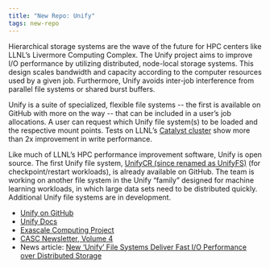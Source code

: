 ```yaml
---
title: "New Repo: Unify"
tags: new-repo
---
```


Hierarchical storage systems are the wave of the future for HPC centers like LLNL’s Livermore Computing Complex. The Unify project aims to improve I/O performance by utilizing distributed, node-local storage systems. This design scales bandwidth and capacity according to the computer resources used by a given job. Furthermore, Unify avoids inter-job interference from parallel file systems or shared burst buffers. 

Unify is a suite of specialized, flexible file systems -- the first is available on GitHub with more on the way -- that can be included in a user’s job allocations. A user can request which Unify file system(s) to be loaded and the respective mount points. Tests on LLNL’s [Catalyst cluster](https://hpc.llnl.gov/hardware/platforms/catalyst) show more than 2x improvement in write performance.

Like much of LLNL’s HPC performance improvement software, Unify is open source. The first Unify file system, [UnifyCR (since renamed as UnifyFS)](https://github.com/LLNL/UnifyFS) (for checkpoint/restart workloads), is already available on GitHub. The team is working on another file system in the Unify “family” designed for machine learning workloads, in which large data sets need to be distributed quickly. Additional Unify file systems are in development.

- [Unify on GitHub](https://github.com/LLNL/UnifyFS)
- [Unify Docs](https://unifyfs.readthedocs.io/en/latest/)
- [Exascale Computing Project](https://exascale.llnl.gov/)
- [CASC Newsletter, Volume 4](https://computing.llnl.gov/casc/newsletter/vol-4#exascale)
- News article: [New ‘Unify’ File Systems Deliver Fast I/O Performance over Distributed Storage](https://computing.llnl.gov/newsroom/new-unify-file-systems-deliver-fast-io-performance-over-distributed-storage)
